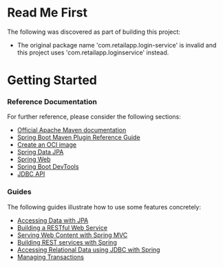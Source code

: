 # Read Me First
The following was discovered as part of building this project:

* The original package name 'com.retailapp.login-service' is invalid and this project uses 'com.retailapp.loginservice' instead.

# Getting Started

### Reference Documentation
For further reference, please consider the following sections:

* [Official Apache Maven documentation](https://maven.apache.org/guides/index.html)
* [Spring Boot Maven Plugin Reference Guide](https://docs.spring.io/spring-boot/docs/2.7.9/maven-plugin/reference/html/)
* [Create an OCI image](https://docs.spring.io/spring-boot/docs/2.7.9/maven-plugin/reference/html/#build-image)
* [Spring Data JPA](https://docs.spring.io/spring-boot/docs/2.7.9/reference/htmlsingle/#data.sql.jpa-and-spring-data)
* [Spring Web](https://docs.spring.io/spring-boot/docs/2.7.9/reference/htmlsingle/#web)
* [Spring Boot DevTools](https://docs.spring.io/spring-boot/docs/2.7.9/reference/htmlsingle/#using.devtools)
* [JDBC API](https://docs.spring.io/spring-boot/docs/2.7.9/reference/htmlsingle/#data.sql)

### Guides
The following guides illustrate how to use some features concretely:

* [Accessing Data with JPA](https://spring.io/guides/gs/accessing-data-jpa/)
* [Building a RESTful Web Service](https://spring.io/guides/gs/rest-service/)
* [Serving Web Content with Spring MVC](https://spring.io/guides/gs/serving-web-content/)
* [Building REST services with Spring](https://spring.io/guides/tutorials/rest/)
* [Accessing Relational Data using JDBC with Spring](https://spring.io/guides/gs/relational-data-access/)
* [Managing Transactions](https://spring.io/guides/gs/managing-transactions/)

